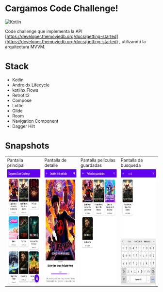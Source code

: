 # Cargamos Code Challenge!
[![Kotlin](https://img.shields.io/badge/kotlin-1.7.0-blue.svg)](http://kotlinlang.org)

Code challenge que implementa la API  [https://developer.themoviedb.org/docs/getting-started](https://developer.themoviedb.org/docs/getting-started) , utilizando la arquitectura MVVM.

# Stack
- Kotlin
- Androidx Lifecycle
- kotlinx Flows
- Retrofit2
- Compose
- Lottie
- Glide
- Room
- Navigation Component
- Dagger Hilt

# Snapshots

<table>
  <tr>
    <td>Pantalla principal</td>
    <td>Pantalla de detalle</td>
    <td>Pantalla películas guardadas</td>
    <td>Pantalla de busqueda</td>
  </tr>
  <tr>
    <td><img src="/screenshots/home.jpg" width=270 height=380></td>
    <td><img src="/screenshots/details.jpg" width=270 height=380></td>
    <td><img src="/screenshots/saved.jpg" width=270 height=380></td>
    <td><img src="/screenshots/search.jpg" width=270 height=380></td>
  </tr>
 </table>